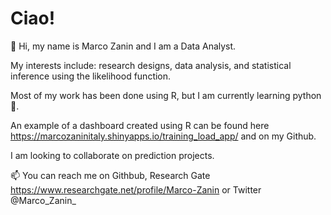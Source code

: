 # Ciao!

👋 Hi, my name is Marco Zanin and I am a Data Analyst.

My interests include: research designs, data analysis, and statistical inference using the likelihood function.

Most of my work has been done using R, but I am currently learning python 🐍.

An example of a dashboard created using R can be found here https://marcozaninitaly.shinyapps.io/training_load_app/ and on my Github.


I am looking to collaborate on prediction projects.


📫 You can reach me on Githbub, Research Gate https://www.researchgate.net/profile/Marco-Zanin or Twitter @Marco_Zanin_ 


